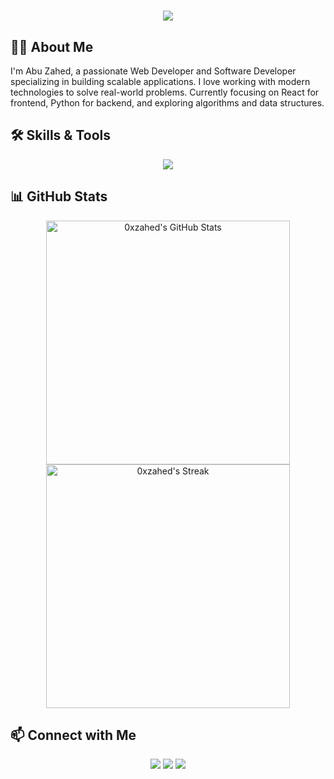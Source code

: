 
<!-- Animated Greeting -->
<h1 align="center">
  <img src="https://readme-typing-svg.herokuapp.com/?font=Inter&size=48&center=true&vCenter=true&width=500&height=70&color=4493F8&duration=4000&lines=Hi+There!+👋;I'm+Abu+Zahed!;Web+&+Software+Developer;" />
</h1>

<!-- About Me -->
## 👨‍💻 About Me
I'm Abu Zahed, a passionate Web Developer and Software Developer specializing in building scalable applications. I love working with modern technologies to solve real-world problems. Currently focusing on React for frontend, Python for backend, and exploring algorithms and data structures.

<!-- Skills & Tools -->
## 🛠️ Skills & Tools
<p align="center">
  <img src="https://skillicons.dev/icons?i=html,css,js,react,python,nodejs,git" />
</p>

<!-- GitHub Stats -->
## 📊 GitHub Stats
<div align="center">
  <img width="390" src="https://github-readme-stats.vercel.app/api?username=0xzahed&theme=transparent&count_private=true&show_icons=true&rank_icon=github" alt="0xzahed's GitHub Stats" />
  <img width="390" src="https://github-readme-streak-stats.herokuapp.com/?user=0xzahed&theme=transparent" alt="0xzahed's Streak" />
</div>

<!-- Connect with Me -->
## 📫 Connect with Me
<div align="center">
  <a href="https://twitter.com/yourhandle"><img src="https://img.shields.io/badge/Twitter-1DA1F2?style=for-the-badge&logo=twitter&logoColor=white" /></a>
  <a href="https://linkedin.com/in/yourprofile"><img src="https://img.shields.io/badge/LinkedIn-0077B5?style=for-the-badge&logo=linkedin&logoColor=white" /></a>
  <a href="https://instagram.com/yourhandle"><img src="https://img.shields.io/badge/Instagram-E4405F?style=for-the-badge&logo=instagram&logoColor=white" /></a>
  <!-- Add more social links as needed -->
</div>

